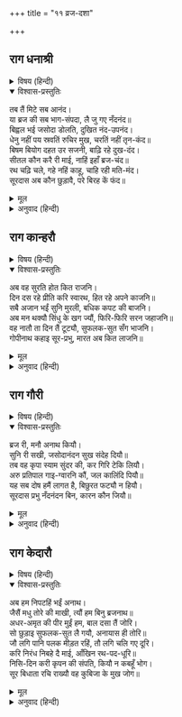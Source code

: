 +++
title = "११ व्रज-दशा"

+++


## राग धनाश्री


<details><summary>विषय (हिन्दी)</summary>

(६४)
</details>

<details open><summary>विश्वास-प्रस्तुतिः</summary>

तब तैं मिटे सब आनंद।  
या ब्रज की सब भाग-संपदा, लै जु गए नँदनंद॥  
बिह्वल भई जसोदा डोलति, दुखित नंद-उपनंद।  
धेनु नहीं पय स्रवतिं रुचिर मुख, चरतिं नहीं तृन-कंद॥  
बिषम बियोग दहत उर सजनी, बाढ़ि रहे दुख-दंद।  
सीतल कौन करै री माई, नाहिं इहाँ ब्रज-चंद॥  
रथ चढ़ि चले, गहे नहिं काहू, चाहि रही मति-मंद।  
सूरदास अब कौन छुड़ावै, परे बिरह कें फंद॥
</details>

<details><summary>मूल</summary>

तब तैं मिटे सब आनंद।  
या ब्रज की सब भाग-संपदा, लै जु गए नँदनंद॥  
बिह्वल भई जसोदा डोलति, दुखित नंद-उपनंद।  
धेनु नहीं पय स्रवतिं रुचिर मुख, चरतिं नहीं तृन-कंद॥  
बिषम बियोग दहत उर सजनी, बाढ़ि रहे दुख-दंद।  
सीतल कौन करै री माई, नाहिं इहाँ ब्रज-चंद॥  
रथ चढ़ि चले, गहे नहिं काहू, चाहि रही मति-मंद।  
सूरदास अब कौन छुड़ावै, परे बिरह कें फंद॥
</details>

<details><summary>अनुवाद (हिन्दी)</summary>

(सूरदासजीके शब्दोंमें एक गोपी कहती है—सखी!) उसी समयसे (व्रजका) सारा आनन्द मिट गया, इस व्रजका सम्पूर्ण सौभाग्य और सम्पत्ति श्रीनन्दनन्दन (अपने साथ) ले गये। माता यशोदा व्याकुल हुई घूमती हैं, नन्दजी तथा उपनन्दजी दुःखी हैं। गायें प्रसन्न मुखसे दूध नहीं देतीं तथा घास एवं कंद नहीं चरतीं। सखी! (श्रीनन्दनन्दनके) दारुण वियोगसे (मेरा) हृदय जल रहा है तथा मनमें दुःख एवं उपद्रव बढ़ गये हैं। हमारे (हृदयको) शीतल कौन करे, क्योंकि अब यहाँ व्रजके चन्द्र नहीं हैं। वे जब रथपर चढ़कर चलने लगे थे तब किसीने उन्हें पकड़ा (रोका) नहीं, मन्दबुद्धि मैं भी देखती रह गयी। (पूरा व्रज) वियोगके फंदेमें पड़ा है, अब उसे कौन छुड़ाये।
</details>

## राग कान्हरौ


<details><summary>विषय (हिन्दी)</summary>

(६५)
</details>

<details open><summary>विश्वास-प्रस्तुतिः</summary>

अब वह सुरति होत कित राजनि।  
दिन दस रहे प्रीति करि स्वारथ, हित रहे अपने काजनि॥  
सबै अजान भईं सुनि मुरली, बधिक कपट की बाजनि।  
अब मन थक्यौ सिंधु के खग ज्यौं, फिरि-फिरि सरन जहाजनि॥  
वह नातौ ता दिन तैं टूट्यौ, सुफलक-सुत सँग भाजनि।  
गोपीनाथ कहाइ सूर-प्रभु, मारत अब कित लाजनि॥
</details>

<details><summary>मूल</summary>

अब वह सुरति होत कित राजनि।  
दिन दस रहे प्रीति करि स्वारथ, हित रहे अपने काजनि॥  
सबै अजान भईं सुनि मुरली, बधिक कपट की बाजनि।  
अब मन थक्यौ सिंधु के खग ज्यौं, फिरि-फिरि सरन जहाजनि॥  
वह नातौ ता दिन तैं टूट्यौ, सुफलक-सुत सँग भाजनि।  
गोपीनाथ कहाइ सूर-प्रभु, मारत अब कित लाजनि॥
</details>

<details><summary>अनुवाद (हिन्दी)</summary>

(सूरदासजीके शब्दोंमें कोई गोपी कह रही है—सखी!) अब वे (श्याम) राजा हो गये हैं, अतः उन्हें अब हमारा वह (प्रेम) स्मरण क्यों होगा? वे अपने स्वार्थवश हमसे दस दिन (अल्प समय) प्रेम किये रहे, जो अपना काम बनानेके लिये (ही) था। जैसे व्याधके बजाये कपटपूर्ण संगीतसे मृग मुग्ध होते हैं, वैसे ही हम सब उनकी वंशीध्वनि सुनकर अनजान हो गयी थीं। किंतु अब मन समुद्रके (उस) पक्षीके समान थकित (विमुग्ध) हो गया है, जो बार-बार जहाजकी ही शरण लेता है (बार-बार मनमोहनका ही आश्रय करता है)। जिस दिन वे अक्रूरके साथ भाग गये, उसी दिनसे वह (प्रेमका) सम्बन्ध टूट गया; किंतु हमारे स्वामी अब गोपीनाथ कहलाकर हमें लज्जासे क्यों मारते हैं।
</details>

## राग गौरी


<details><summary>विषय (हिन्दी)</summary>

(६६)
</details>

<details open><summary>विश्वास-प्रस्तुतिः</summary>

ब्रज री, मनौ अनाथ कियौ।  
सुनि री सखी, जसोदानंदन सुख संदेह दियौ॥  
तब वह कृपा स्याम सुंदर की, कर गिरि टेकि लियौ।  
अरु प्रतिपाल गाइ-ग्वारनि कौं, जल कालिंदि पियौ॥  
यह सब दोष हमैं लागत है, बिछुरत फट्यौ न हियौ।  
सूरदास प्रभु नँदनंदन बिन, कारन कौन जियौ॥
</details>

<details><summary>मूल</summary>

ब्रज री, मनौ अनाथ कियौ।  
सुनि री सखी, जसोदानंदन सुख संदेह दियौ॥  
तब वह कृपा स्याम सुंदर की, कर गिरि टेकि लियौ।  
अरु प्रतिपाल गाइ-ग्वारनि कौं, जल कालिंदि पियौ॥  
यह सब दोष हमैं लागत है, बिछुरत फट्यौ न हियौ।  
सूरदास प्रभु नँदनंदन बिन, कारन कौन जियौ॥
</details>

<details><summary>अनुवाद (हिन्दी)</summary>

(सूरदासजीके शब्दोंमें एक गोपी कहती है—सखी! श्यामसुन्दरने) व्रजको मानो अनाथ कर दिया। सखी! सुन, यशोदाकुमारने जो सुख दिया था, वह संशययुक्त (कपटपूर्ण) था। तब (तो) श्यामसुन्दरकी (हमपर) वह कृपा थी कि (हमारे लिये) हाथपर (गोवर्धन) पर्वत उठा लिया और (विषैले) यमुना-जलको पीकर (मृतप्राय) गायों तथा गोपकुमारोंकी रक्षा की। अब यह सब दोष हमें ही लगता—हमारा ही है कि उनका वियोग होनेपर (हमारा) हृदय फट नहीं गया। स्वामी श्रीनन्दनन्दनके बिना किसलिये हम जीवित रहीं?
</details>

## राग केदारौ


<details><summary>विषय (हिन्दी)</summary>

(६७)
</details>

<details open><summary>विश्वास-प्रस्तुतिः</summary>

अब हम निपटहिं भईं अनाथ।  
जैसैं मधु तोरे की माखी, त्यौं हम बिनु ब्रजनाथ॥  
अधर-अमृत की पीर मुईं हम, बाल दसा तैं जोरि।  
सो छुड़ाइ सुफलक-सुत लै गयौ, अनायास ही तोरि॥  
जौ लगि पानि पलक मीड़त रहिं, तौ लगि चलि गए दूरि।  
करि निरंध निबहे दै माई, आँखिन रथ-पद-धूरि॥  
निसि-दिन करी कृपन की संपति, कियौ न कबहूँ भोग।  
सूर बिधाता रचि राख्यौ वह कुबिजा के मुख जोग॥
</details>

<details><summary>मूल</summary>

अब हम निपटहिं भईं अनाथ।  
जैसैं मधु तोरे की माखी, त्यौं हम बिनु ब्रजनाथ॥  
अधर-अमृत की पीर मुईं हम, बाल दसा तैं जोरि।  
सो छुड़ाइ सुफलक-सुत लै गयौ, अनायास ही तोरि॥  
जौ लगि पानि पलक मीड़त रहिं, तौ लगि चलि गए दूरि।  
करि निरंध निबहे दै माई, आँखिन रथ-पद-धूरि॥  
निसि-दिन करी कृपन की संपति, कियौ न कबहूँ भोग।  
सूर बिधाता रचि राख्यौ वह कुबिजा के मुख जोग॥
</details>

<details><summary>अनुवाद (हिन्दी)</summary>

(सूरदासजीके शब्दोंमें कोई गोपी कह रही है—सखी!) अब हम सर्वथा अनाथ हो गयीं। जैसे मधुका छत्ता तोड़ लेनेपर मधुमक्खियाँ हो जाती हैं। व्रजनाथके बिना हम भी वैसी ही हो गयी हैं। उनके अधरामृत पानेकी पीड़ा (लालसा)-से हम मरती रहीं और उसे बचपनसे सँजोकर रखा था, सो अक्रूर उसे अनायास (बिना परिश्रम) ही भंगकर (हमसे) छीन ले गया। जबतक हम (आँसू पोंछनेके लिये अपने) हाथोंसे नेत्रोंकी पलकें मलने लगीं, तबतक (तो मोहन) दूर चले गये। सखी! हमारी आँखोंमें रथके पहियोंकी धूलि डालकर, हमें अंधी बनाकर वे भाग निकले। कृपण (कंजूस)-की सम्पत्तिके समान हमने रात-दिन उसे (श्यामसुन्दरके अधरामृतको) सँभालकर रखा, उसका कभी उपभोग नहीं किया। (हम उसका उपभोग करते कैसे?) विधाताने तो उसे कुब्जाके मुखके योग्य (उसके उपभोगके लिये) रच (नियत कर) रखा था!
</details>
